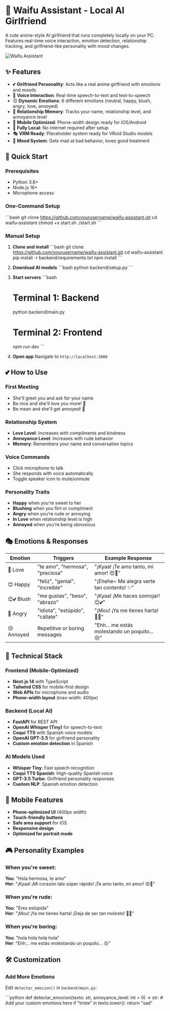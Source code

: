 # 🌸 Waifu Assistant - Local AI Girlfriend

A cute anime-style AI girlfriend that runs completely locally on your PC. Features real-time voice interaction, emotion detection, relationship tracking, and girlfriend-like personality with mood changes.

![Waifu Assistant](https://via.placeholder.com/400x800/9333ea/ffffff?text=Waifu+Assistant+Mobile)

## ✨ Features

- 💕 **Girlfriend Personality**: Acts like a real anime girlfriend with emotions and moods
- 🎤 **Voice Interaction**: Real-time speech-to-text and text-to-speech
- 😊 **Dynamic Emotions**: 6 different emotions (neutral, happy, blush, angry, love, annoyed)
- 🧠 **Relationship Memory**: Tracks your name, relationship level, and annoyance level
- 📱 **Mobile Optimized**: Phone-width design ready for iOS/Android
- 🔧 **Fully Local**: No internet required after setup
- 🎭 **VRM Ready**: Placeholder system ready for VRoid Studio models
- 💢 **Mood System**: Gets mad at bad behavior, loves good treatment

## 🚀 Quick Start

### Prerequisites

- Python 3.8+
- Node.js 16+
- Microphone access

### One-Command Setup

\`\`\`bash
git clone https://github.com/yourusername/waifu-assistant.git
cd waifu-assistant
chmod +x start.sh
./start.sh
\`\`\`

### Manual Setup

1. **Clone and install**
   \`\`\`bash
   git clone https://github.com/yourusername/waifu-assistant.git
   cd waifu-assistant
   pip install -r backend/requirements.txt
   npm install
   \`\`\`

2. **Download AI models**
   \`\`\`bash
   python backend/setup.py
   \`\`\`

3. **Start servers**
   \`\`\`bash
   # Terminal 1: Backend
   python backend/main.py
   
   # Terminal 2: Frontend  
   npm run dev
   \`\`\`

4. **Open app**
   Navigate to `http://localhost:3000`

## 💕 How to Use

### First Meeting
- She'll greet you and ask for your name
- Be nice and she'll love you more! 💖
- Be mean and she'll get annoyed! 😤

### Relationship System
- **Love Level**: Increases with compliments and kindness
- **Annoyance Level**: Increases with rude behavior
- **Memory**: Remembers your name and conversation topics

### Voice Commands
- Click microphone to talk
- She responds with voice automatically
- Toggle speaker icon to mute/unmute

### Personality Traits
- **Happy** when you're sweet to her
- **Blushing** when you flirt or compliment
- **Angry** when you're rude or annoying  
- **In Love** when relationship level is high
- **Annoyed** when you're being obnoxious

## 🎭 Emotions & Responses

| Emotion | Triggers | Example Response |
|---------|----------|------------------|
| 💖 Love | "te amo", "hermosa", "preciosa" | "¡Kyaa! ¡Te amo tanto, mi amor! 😍💖" |
| 😊 Happy | "feliz", "genial", "increíble" | "¡Ehehe~ Me alegra verte tan contento! ✨" |
| 😊💕 Blush | "me gustas", "beso", "abrazo" | "¡Kyaa! ¡Me haces sonrojar! 😊💕" |
| 😤 Angry | "idiota", "estúpido", "cállate" | "¡Mou! ¡Ya me tienes harta! 😤💢" |
| 😒 Annoyed | Repetitive or boring messages | "Ehh... me estás molestando un poquito... 😒" |

## 🔧 Technical Stack

### Frontend (Mobile-Optimized)
- **Next.js 14** with TypeScript
- **Tailwind CSS** for mobile-first design
- **Web APIs** for microphone and audio
- **Phone-width layout** (max-width: 400px)

### Backend (Local AI)
- **FastAPI** for REST API
- **OpenAI Whisper (Tiny)** for speech-to-text
- **Coqui TTS** with Spanish voice models
- **OpenAI GPT-3.5** for girlfriend personality
- **Custom emotion detection** in Spanish

### AI Models Used
- **Whisper Tiny**: Fast speech recognition
- **Coqui TTS Spanish**: High-quality Spanish voice
- **GPT-3.5 Turbo**: Girlfriend personality responses
- **Custom NLP**: Spanish emotion detection

## 📱 Mobile Features

- **Phone-optimized UI** (400px width)
- **Touch-friendly buttons** 
- **Safe area support** for iOS
- **Responsive design**
- **Optimized for portrait mode**

## 🎮 Personality Examples

### When you're sweet:
**You**: "Hola hermosa, te amo"  
**Her**: "¡Kyaa! ¡Mi corazón late súper rápido! ¡Te amo tanto, mi amor! 😍💖"

### When you're rude:
**You**: "Eres estúpida"  
**Her**: "¡Mou! ¡Ya me tienes harta! ¡Deja de ser tan molesto! 😤💢"

### When you're boring:
**You**: "hola hola hola hola"  
**Her**: "Ehh... me estás molestando un poquito... 😒"

## 🛠️ Customization

### Add More Emotions
Edit `detectar_emocion()` in `backend/main.py`:

\`\`\`python
def detectar_emocion(texto: str, annoyance_level: int = 0) -> str:
    # Add your custom emotions here
    if "triste" in texto.lower():
        return "sad"
